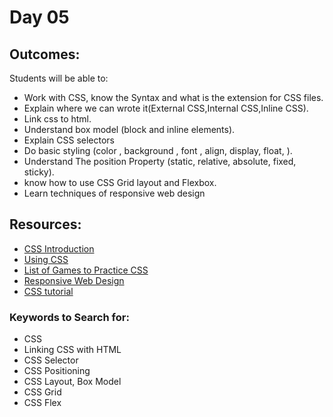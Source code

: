 # Day 05

## Outcomes:
Students will be able to:
- Work with CSS, know the Syntax and what is the extension for CSS files.
- Explain where we can wrote it(External CSS,Internal CSS,Inline CSS).
- Link css to html.
- Understand box model (block and inline elements).
- Explain CSS selectors
- Do basic styling (color , background , font , align, display, float, ).
- Understand The position Property (static, relative, absolute, fixed, sticky).
- know how to use CSS Grid layout and Flexbox.
- Learn techniques of responsive web design

## Resources:

* [CSS Introduction](https://www.w3schools.com/css/css_intro.asp)
* [Using CSS](https://www.w3schools.com/html/html_css.asp)
* [List of Games to Practice CSS](https://medium.com/geekculture/learn-css-by-playing-games-cf70a79a38)
* [Responsive Web Design](https://www.w3schools.com/html/html_responsive.asp)
* [CSS tutorial](https://www.w3schools.com/css/default.asp)

### Keywords to Search for: 
* CSS
* Linking CSS with HTML
* CSS Selector
* CSS Positioning
* CSS Layout, Box Model
* CSS Grid
* CSS Flex